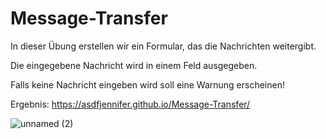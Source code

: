 # Message-Transfer

In dieser Übung erstellen wir ein Formular, das die Nachrichten weitergibt.

Die eingegebene Nachricht wird in einem Feld ausgegeben.

Falls keine Nachricht eingeben wird soll eine Warnung erscheinen!


Ergebnis: https://asdfjennifer.github.io/Message-Transfer/

![unnamed (2)](https://user-images.githubusercontent.com/98667941/182275520-595623dc-0eb7-44df-b1e2-aa1b0eb536b9.gif)

